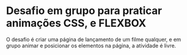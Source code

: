 <H1>Desafio em grupo para praticar animações CSS, e FLEXBOX</H1>
<p>O desafio é criar uma página de lançamento de um filme qualquer, e em grupo animar e posicionar os elementos na página, a atividade é livre.</p>